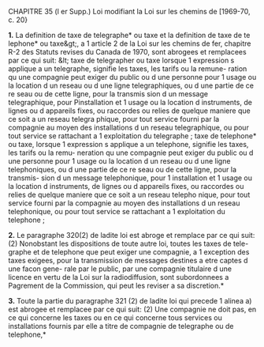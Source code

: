 CHAPITRE 35 (l er Supp.)
Loi modifiant la Loi sur les chemins de
[1969-70, c. 20}

**1.** La definition de taxe de telegraphe*
ou taxe et la definition de taxe de te
lephone* ou taxe&amp;gt;, a 1 article 2 de la Loi
sur les chemins de fer, chapitre R-2 des
Statuts revises du Canada de 1970, sont
abrogees et remplacees par ce qui suit:
&amp;lt; taxe de telegrapher ou taxe lorsque
1 expression s applique a un telegraphe,
signifie les taxes, les tarifs ou la remune-
ration qu une compagnie peut exiger du
public ou d une personne pour 1 usage
ou la location d un reseau ou d une ligne
telegraphiques, ou d une partie de ce re
seau ou de cette ligne, pour la transmis
sion d un message telegraphique, pour
Pinstallation et 1 usage ou la location
d instruments, de lignes ou d appareils
fixes, ou raccordes ou relies de quelque
maniere que ce soit a un reseau telegra
phique, pour tout service fourni par la
compagnie au moyen des installations
d un reseau telegraphique, ou pour tout
service se rattachant a 1 exploitation du
telegraphe ;
taxe de telephone* ou taxe, lorsque
1 expression s applique a un telephone,
signifie les taxes, les tarifs ou la remu-
neration qu une compagnie peut exiger
du public ou d une personne pour 1 usage
ou la location d un reseau ou d une ligne
telephoniques, ou d une partie de ce re
seau ou de cette ligne, pour la transmis-
sion d un message telephonique, pour
1 installation et 1 usage ou la location
d instruments, de lignes ou d appareils
fixes, ou raccordes ou relies de quelque
maniere que ce soit a un reseau telepho
nique, pour tout service fourni par la
compagnie au moyen des installations
d un reseau telephonique, ou pour tout
service se rattachant a 1 exploitation du
telephone ;

**2.** Le paragraphe 320(2) de ladite loi est
abroge et remplace par ce qui suit:
(2) Nonobstant les dispositions de
toute autre loi, toutes les taxes de tele-
graphe et de telephone que peut exiger
une compagnie, a 1 exception des taxes
exigees, pour la transmission de messages
destines a etre captes d une facon gene-
rale par le public, par une compagnie
titulaire d une licence en vertu de la Loi
sur la radiodiffusion, sont subordonnees
a Pagrement de la Commission, qui peut
les reviser a sa discretion.*

**3.** Toute la partie du paragraphe 321 (2)
de ladite loi qui precede 1 alinea a) est
abrogee et remplacee par ce qui suit:
(2) Une compagnie ne doit pas, en
ce qui concerne les taxes ou en ce qui
concerne tous services ou installations
fournis par elle a titre de compagnie de
telegraphe ou de telephone,*
